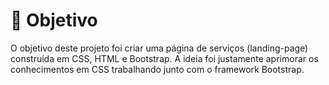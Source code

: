 # 🏸 Objetivo
<p>O objetivo deste projeto foi criar uma página de serviços (landing-page) construída em CSS, HTML e Bootstrap. A ideia foi justamente aprimorar os conhecimentos em CSS trabalhando junto com o framework Bootstrap.</p>
